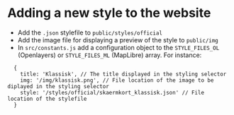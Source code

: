 # Adding a new style to the website

- Add the `.json` stylefile to `public/styles/official`
- Add the image file for displaying a preview of the style to `public/img`
- In `src/constants.js` add a configuration object to the `STYLE_FILES_OL` (Openlayers) or `STYLE_FILES_ML` (MapLibre) array. For instance:
```
  {
    title: 'Klassisk', // The title displayed in the styling selector
    img: '/img/klassisk.png', // File location of the image to be diplayed in the styling selector
    style: '/styles/official/skaermkort_klassisk.json' // File location of the stylefile
  }
```

